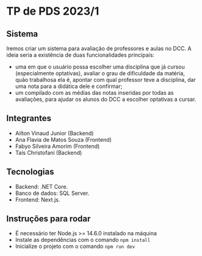 # TP de PDS 2023/1

## Sistema
Iremos criar um sistema para avaliação de professores e aulas no DCC. A ideia seria a existência de duas funcionalidades principais:
- uma em que o usuário possa escolher uma disciplina que já cursou (especialmente optativas), avaliar o grau de dificuldade da matéria, quão trabalhosa ela é, apontar com qual professor teve a disciplina, dar uma nota para a didática dele e confirmar;
- um compilado com as médias das notas inseridas por todas as avaliações, para ajudar os alunos do DCC a escolher optativas a cursar.

## Integrantes
- Ailton Vinaud Junior (Backend)
- Ana Flavia de Matos Souza (Frontend)
- Fabyo Silveira Amorim (Frontend)
- Taís Christofani (Backend)

## Tecnologias
- Backend: .NET Core.
- Banco de dados: SQL Server.
- Frontend: Next.js.

## Instruções para rodar
- É necessário ter Node.js >= 14.6.0 instalado na máquina
- Instale as dependências com o comando `npm install`
- Inicialize o projeto com o comando `npm run dev`
